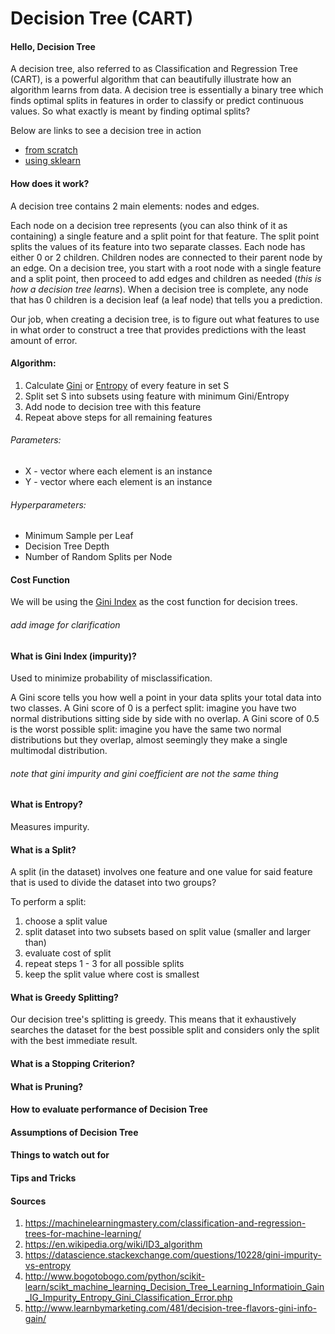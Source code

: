 # Decision Tree (CART)
#### Hello, Decision Tree
A decision tree, also referred to as Classification and Regression Tree (CART), is a powerful algorithm that can beautifully illustrate how an algorithm learns from data. A decision tree is essentially a binary tree which finds optimal splits in features in order to classify or predict continuous values. So what exactly is meant by finding optimal splits?

Below are links to see a decision tree in action

* [from scratch](https://github.com/jimmychimmyy/machine_learning_notes/blob/master/decision_tree/decision_tree.ipynb)
* [using sklearn]()

#### How does it work?

A decision tree contains 2 main elements: nodes and edges.

Each node on a decision tree represents (you can also think of it as containing) a single feature and a split point for that feature. The split point splits the values of its feature into two separate classes. Each node has either 0 or 2 children. Children nodes are connected to their parent node by an edge. On a decision tree, you start with a root node with a single feature and a split point, then proceed to add edges and children as needed (*this is how a decision tree learns*). When a decision tree is complete, any node that has 0 children is a decision leaf (a leaf node) that tells you a prediction.

Our job, when creating a decision tree, is to figure out what features to use in what order to construct a tree that provides predictions with the least amount of error.

#### Algorithm:

1. Calculate [Gini](#gini) or [Entropy](#entropy) of every feature in set S
2. Split set S into subsets using feature with minimum Gini/Entropy
3. Add node to decision tree with this feature
4. Repeat above steps for all remaining features

###### Parameters:
* X - vector where each element is an instance
* Y - vector where each element is an instance

###### Hyperparameters:

* Minimum Sample per Leaf
* Decision Tree Depth
* Number of Random Splits per Node

#### <a name="cost"></a>Cost Function

We will be using the [Gini Index](#gini) as the cost function for decision trees.

###### add image for clarification

#### <a name="gini"></a>What is Gini Index (impurity)?

Used to minimize probability of misclassification.

A Gini score tells you how well a point in your data splits your total data into two classes. A Gini score of 0 is a perfect split: imagine you have two normal distributions sitting side by side with no overlap. A Gini score of 0.5 is the worst possible split: imagine you have the same two normal distributions but they overlap, almost seemingly they make a single multimodal distribution.

###### note that gini impurity and gini coefficient are not the same thing

#### <a name="entropy"></a>What is Entropy?

Measures impurity.

#### <a name="split"></a>What is a Split?

A split (in the dataset) involves one feature and one value for said feature that is used to divide the dataset into two groups?

To perform a split:
1. choose a split value
2. split dataset into two subsets based on split value (smaller and larger than)
3. evaluate cost of split
4. repeat steps 1 - 3 for all possible splits
5. keep the split value where cost is smallest

#### <a name="greedy"></a>What is Greedy Splitting?

Our decision tree's splitting is greedy. This means that it exhaustively searches the dataset for the best possible split and considers only the split with the best immediate result.

#### <a name="stopping"></a>What is a Stopping Criterion?

#### <a name="pruning"></a>What is Pruning?

#### <a name="evaluate"></a>How to evaluate performance of Decision Tree

#### <a name="assumptions"></a>Assumptions of Decision Tree

#### <a name="watchout"></a>Things to watch out for

#### <a name="tips"></a>Tips and Tricks

#### Sources
1. https://machinelearningmastery.com/classification-and-regression-trees-for-machine-learning/
2. https://en.wikipedia.org/wiki/ID3_algorithm
3. https://datascience.stackexchange.com/questions/10228/gini-impurity-vs-entropy
4. http://www.bogotobogo.com/python/scikit-learn/scikt_machine_learning_Decision_Tree_Learning_Informatioin_Gain_IG_Impurity_Entropy_Gini_Classification_Error.php
5. http://www.learnbymarketing.com/481/decision-tree-flavors-gini-info-gain/
